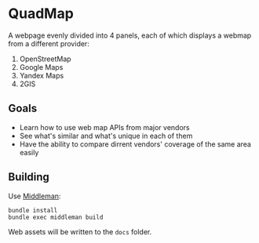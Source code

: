 # QuadMap

A webpage evenly divided into 4 panels, each of which displays a webmap from a different provider:

1. OpenStreetMap
2. Google Maps
3. Yandex Maps
4. 2GIS

## Goals

* Learn how to use web map APIs from major vendors
* See what's similar and what's unique in each of them
* Have the ability to compare dirrent vendors' coverage of the same area easily

## Building

Use [Middleman](https://middlemanapp.com):

    bundle install
    bundle exec middleman build

Web assets will be written to the `docs` folder.

